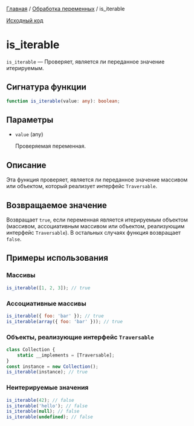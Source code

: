 [Главная](../../README.md) / [Обработка переменных](../variables.md) / is_iterable

[Исходный код](../../src/variables/is_iterable.mjs)

# is_iterable

`is_iterable` &mdash; Проверяет, является ли переданное значение итерируемым.

## Сигнатура функции

```ts
function is_iterable(value: any): boolean;
```

## Параметры

-   `value` (any)

    Проверяемая переменная.

## Описание

Эта функция проверяет, является ли переданное значение массивом или объектом, который реализует
интерфейс `Traversable`.

## Возвращаемое значение

Возвращает `true`, если переменная является итерируемым объектом (массивом, ассоциативным массивом
или объектом, реализующим интерфейс `Traversable`). В остальных случаях функция возвращает `false`.

## Примеры использования

### Массивы

```javascript
is_iterable([1, 2, 3]); // true
```

### Ассоциативные массивы

```javascript
is_iterable({ foo: 'bar' }); // true
is_iterable(array({ foo: 'bar' })); // true
```

### Объекты, реализующие интерфейс `Traversable`

```javascript
class Collection {
    static __implements = [Traversable];
}
const instance = new Collection();
is_iterable(instance); // true
```

### Неитерируемые значения

```javascript
is_iterable(42); // false
is_iterable('hello'); // false
is_iterable(null); // false
is_iterable(undefined); // false
```
